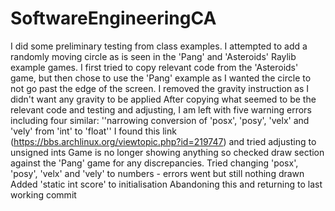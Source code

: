 # SoftwareEngineeringCA

I did some preliminary testing from class examples. 
I attempted to add a randomly moving circle as is seen in the 'Pang' and 'Asteroids' Raylib example games. 
I first tried to copy relevant code from the 'Asteroids' game, but then chose to use the 'Pang' example as I wanted the circle to not go past the edge of the screen.
I removed the gravity instruction as I didn't want any gravity to be applied
After copying what seemed to be the relevant code and testing and adjusting, I am left with five warning errors including four similar:
''narrowing conversion of 'posx', 'posy', 'velx' and 'vely' from 'int' to 'float'' 
I found this link (https://bbs.archlinux.org/viewtopic.php?id=219747) and tried adjusting to unsigned ints
Game is no longer showing anything so checked draw section against the 'Pang' game for any discrepancies.
Tried changing 'posx', 'posy', 'velx' and 'vely' to numbers - errors went but still nothing drawn
Added 'static int score' to initialisation
Abandoning this and returning to last working commit

